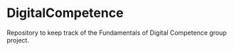 # DigitalCompetence
Repository to keep track of the Fundamentals of Digital Competence group project.

